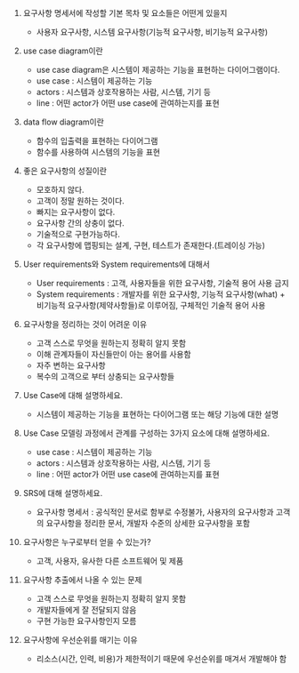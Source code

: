 1. 요구사항 명세서에 작성할 기본 목차 및 요소들은 어떤게 있을지
   - 사용자 요구사항, 시스템 요구사항(기능적 요구사항, 비기능적 요구사항)
2. use case diagram이란
   - use case diagram은 시스템이 제공하는 기능을 표현하는 다이어그램이다.
   - use case : 시스템이 제공하는 기능
   - actors : 시스템과 상호작용하는 사람, 시스템, 기기 등
   - line : 어떤 actor가 어떤 use case에 관여하는지를 표현
3. data flow diagram이란
   - 함수의 입출력을 표현하는 다이어그램
   - 함수를 사용하여 시스템의 기능을 표현
4. 좋은 요구사항의 성질이란
   - 모호하지 않다.
   - 고객이 정말 원하는 것이다.
   - 빠지는 요구사항이 없다.
   - 요구사항 간의 상충이 없다.
   - 기술적으로 구현가능하다.
   - 각 요구사항에 맵핑되는 설계, 구현, 테스트가 존재한다.(트레이싱 가능)
5. User requirements와 System requirements에 대해서
   - User requirements : 고객, 사용자들을 위한 요구사항, 기술적 용어 사용 금지
   - System requirements : 개발자를 위한 요구사항, 기능적 요구사항(what) + 비기능적 요구사항(제약사항들)로 이루어짐, 구체적인 기술적 용어 사용
6. 요구사항을 정리하는 것이 어려운 이유
   - 고객 스스로 무엇을 원하는지 정확히 알지 못함
   - 이해 관계자들이 자신들만이 아는 용어를 사용함
   - 자주 변하는 요구사항
   - 복수의 고객으로 부터 상충되는 요구사항들
7. Use Case에 대해 설명하세요.
   - 시스템이 제공하는 기능을 표현하는 다이어그램 또는 해당 기능에 대한 설명
8. Use Case 모델링 과정에서 관계를 구성하는 3가지 요소에 대해 설명하세요.
   - use case : 시스템이 제공하는 기능
   - actors : 시스템과 상호작용하는 사람, 시스템, 기기 등
   - line : 어떤 actor가 어떤 use case에 관여하는지를 표현
9. SRS에 대해 설명하세요.
   - 요구사항 명세서 : 공식적인 문서로 함부로 수정불가, 사용자의 요구사항과 고객의 요구사항을 정리한 문서, 개발자 수준의 상세한 요구사항을 포함
10. 요구사항은 누구로부터 얻을 수 있는가?
    - 고객, 사용자, 유사한 다른 소프트웨어 및 제품
11. 요구사항 추출에서 나올 수 있는 문제

    - 고객 스스로 무엇을 원하는지 정확히 알지 못함
    - 개발자들에게 잘 전달되지 않음
    - 구현 가능한 요구사항인지 모름

12. 요구사항에 우선순위를 매기는 이유
    - 리소스(시간, 인력, 비용)가 제한적이기 때문에 우선순위를 매겨서 개발해야 함
